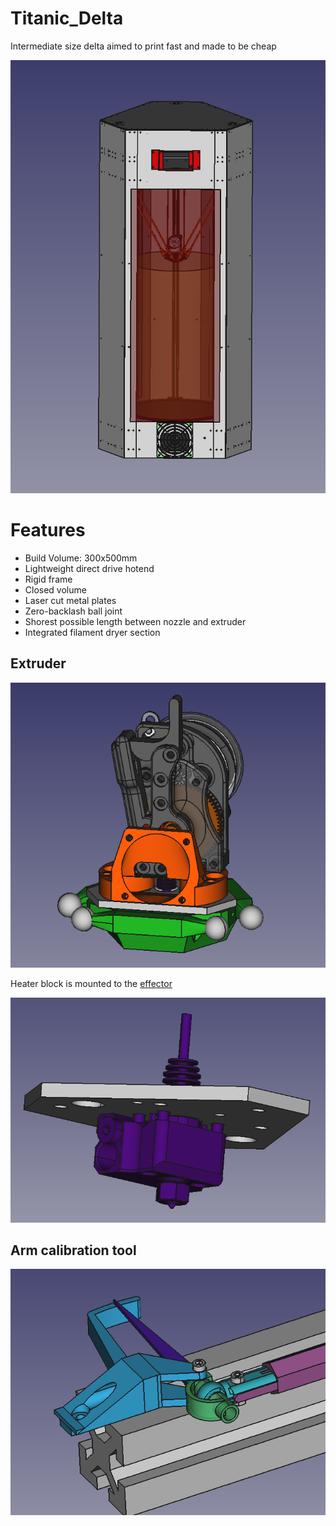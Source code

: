 # Titanic_Delta
 Intermediate size delta aimed to print fast and made to be cheap

![img](Manual/img/1.png)

# Features

- Build Volume: 300x500mm
- Lightweight direct drive hotend
- Rigid frame
- Closed volume
- Laser cut metal plates
- Zero-backlash ball joint
- Shorest possible length between nozzle and extruder
- Integrated filament dryer section

## Extruder
![img](Manual/img/ex1.png)


Heater block is mounted to the [effector](CAD/kinematics/effector_ver_7.FCstd)

![img](Manual/img/ex2.png)

## Arm calibration tool

![img](Manual/img/tool.png)



